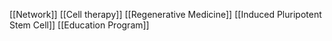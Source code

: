 [[Network]]
[[Cell therapy]]
[[Regenerative Medicine]]
[[Induced Pluripotent Stem Cell]]
[[Education Program]]
